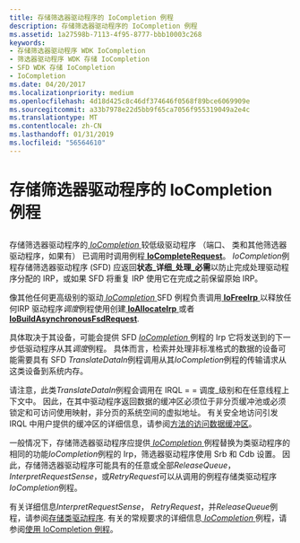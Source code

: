 ```yaml
---
title: 存储筛选器驱动程序的 IoCompletion 例程
description: 存储筛选器驱动程序的 IoCompletion 例程
ms.assetid: 1a27598b-7113-4f95-8777-bbb10003c268
keywords:
- 存储筛选器驱动程序 WDK IoCompletion
- 筛选器驱动程序 WDK 存储 IoCompletion
- SFD WDK 存储 IoCompletion
- IoCompletion
ms.date: 04/20/2017
ms.localizationpriority: medium
ms.openlocfilehash: 4d18d425c8c46df374646f0568f89bce6069909e
ms.sourcegitcommit: a33b7978e22d5bb9f65ca7056f955319049a2e4c
ms.translationtype: MT
ms.contentlocale: zh-CN
ms.lasthandoff: 01/31/2019
ms.locfileid: "56564610"
---
```

# <a name="storage-filter-drivers-iocompletion-routines"></a>存储筛选器驱动程序的 IoCompletion 例程


## <span id="ddk_storage_filter_drivers_iocompletion_routines_kg"></span><span id="DDK_STORAGE_FILTER_DRIVERS_IOCOMPLETION_ROUTINES_KG"></span>


存储筛选器驱动程序的[ *IoCompletion* ](https://msdn.microsoft.com/library/windows/hardware/ff548354)较低级驱动程序 （端口、 类和其他筛选器驱动程序，如果有） 已调用时调用例程[ **IoCompleteRequest**](https://msdn.microsoft.com/library/windows/hardware/ff548343)。 *IoCompletion*例程存储筛选器驱动程序 (SFD) 应返回**状态\_详细\_处理\_必需**以防止完成处理驱动程序分配的 IRP，或如果 SFD 将重复 IRP 使用它在完成之前保留原始 IRP。

像其他任何更高级别的驱动[ *IoCompletion* ](https://msdn.microsoft.com/library/windows/hardware/ff548354) SFD 例程负责调用[ **IoFreeIrp** ](https://msdn.microsoft.com/library/windows/hardware/ff549113)以释放任何IRP 驱动程序*调度*例程使用创建[ **IoAllocateIrp** ](https://msdn.microsoft.com/library/windows/hardware/ff548257)或者[ **IoBuildAsynchronousFsdRequest**](https://msdn.microsoft.com/library/windows/hardware/ff548310).

具体取决于其设备，可能会提供 SFD [ *IoCompletion* ](https://msdn.microsoft.com/library/windows/hardware/ff548354)例程的 Irp 它将发送到的下一步低驱动程序从其*调度*例程。 具体而言，检索并处理非标准格式的数据的设备可能需要具有 SFD *TranslateDataIn*例程调用从其*IoCompletion*例程的传输请求从这类设备到系统内存。

请注意，此类*TranslateDataIn*例程会调用在 IRQL = = 调度\_级别和在任意线程上下文中。 因此，在其中驱动程序返回数据的缓冲区必须位于非分页缓冲池或必须锁定和可访问使用映射，非分页的系统空间的虚拟地址。 有关安全地访问引发 IRQL 中用户提供的缓冲区的详细信息，请参阅[方法的访问数据缓冲区](https://msdn.microsoft.com/library/windows/hardware/ff554436)。

一般情况下，存储筛选器驱动程序应提供[ *IoCompletion* ](https://msdn.microsoft.com/library/windows/hardware/ff548354)例程替换为类驱动程序的相同的功能*IoCompletion*例程的 Irp，筛选器驱动程序使用 Srb 和 Cdb 设置。 因此，存储筛选器驱动程序可能具有的任意或全部*ReleaseQueue*， *InterpretRequestSense*，或*RetryRequest*可以从调用的例程存储类驱动程序*IoCompletion*例程。

有关详细信息*InterpretRequestSense*， *RetryRequest*，并*ReleaseQueue*例程，请参阅[存储类驱动程序](storage-class-drivers.md). 有关的常规要求的详细信息[ *IoCompletion* ](https://msdn.microsoft.com/library/windows/hardware/ff548354)例程，请参阅[使用 IoCompletion 例程](https://msdn.microsoft.com/library/windows/hardware/ff565398)。

 

 




